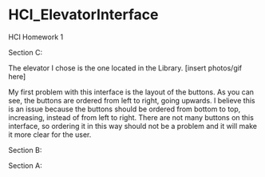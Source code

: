 # HCI_ElevatorInterface
HCI Homework 1

Section C:

The elevator I chose is the one located in the Library.
[insert photos/gif here]

My first problem with this interface is the layout of the buttons. As you can see, the buttons are ordered from left to right, going upwards. I believe this is an issue because the buttons should be ordered from bottom to top, increasing, instead of from left to right. There are not many buttons on this interface, so ordering it in this way should not be a problem and it will make it more clear for the user.


Section B:





Section A:

